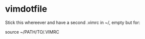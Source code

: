 # vimdotfile

Stick this whereever and have a second .vimrc in ~/, empty but for:

source ~/PATH/TO/.VIMRC
